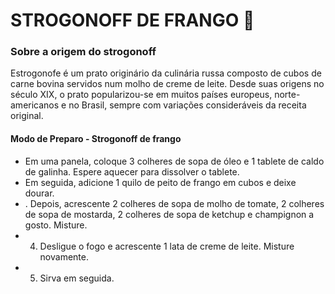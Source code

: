 # STROGONOFF DE FRANGO :chicken:

### Sobre a origem do strogonoff

Estrogonofe é um prato originário da culinária russa composto de cubos de carne bovina servidos num molho de creme de leite. Desde suas origens no século XIX, o prato popularizou-se em muitos países europeus, norte-americanos e no Brasil, sempre com variações consideráveis da receita original.



#### Modo de Preparo - Strogonoff de frango

- Em uma panela, coloque 3 colheres de sopa de óleo e 1 tablete de caldo de galinha. Espere aquecer para dissolver o tablete.
- Em seguida, adicione 1 quilo de peito de frango em cubos e deixe dourar.
- . Depois, acrescente 2 colheres de sopa de molho de tomate, 2 colheres de sopa de mostarda, 2 colheres de sopa de ketchup e champignon a gosto. Misture.
- 4. Desligue o fogo e acrescente 1 lata de creme de leite. Misture novamente.
- 5. Sirva em seguida.